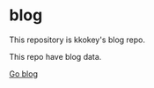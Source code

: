 # blog

This repository is kkokey's blog repo.

This repo have blog data.

<a href="https://kkokey.github.io/blog/"/>Go blog</a>
